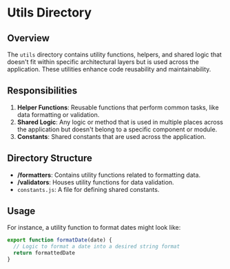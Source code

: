 # Utils Directory

## Overview

The `utils` directory contains utility functions, helpers, and shared logic that doesn't fit within specific architectural layers but is used across the application. These utilities enhance code reusability and maintainability.

## Responsibilities

1. **Helper Functions**: Reusable functions that perform common tasks, like data formatting or validation.
2. **Shared Logic**: Any logic or method that is used in multiple places across the application but doesn't belong to a specific component or module.
3. **Constants**: Shared constants that are used across the application.

## Directory Structure

- **/formatters**: Contains utility functions related to formatting data.
- **/validators**: Houses utility functions for data validation.
- `constants.js`: A file for defining shared constants.

## Usage

For instance, a utility function to format dates might look like:

```javascript
export function formatDate(date) {
  // Logic to format a date into a desired string format
  return formattedDate
}
```
